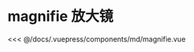 # magnifie 放大镜

<demo-block 
title="示例"
description="放大镜，适用于电商等平台放大细节">
  <md-magnifie  :endVal="520520520" ></md-magnifie>
  <highlight-code slot="highlight" lang="vue">
<<< @/docs/.vuepress/components/md/magnifie.vue
  </highlight-code>
</demo-block>




<start />